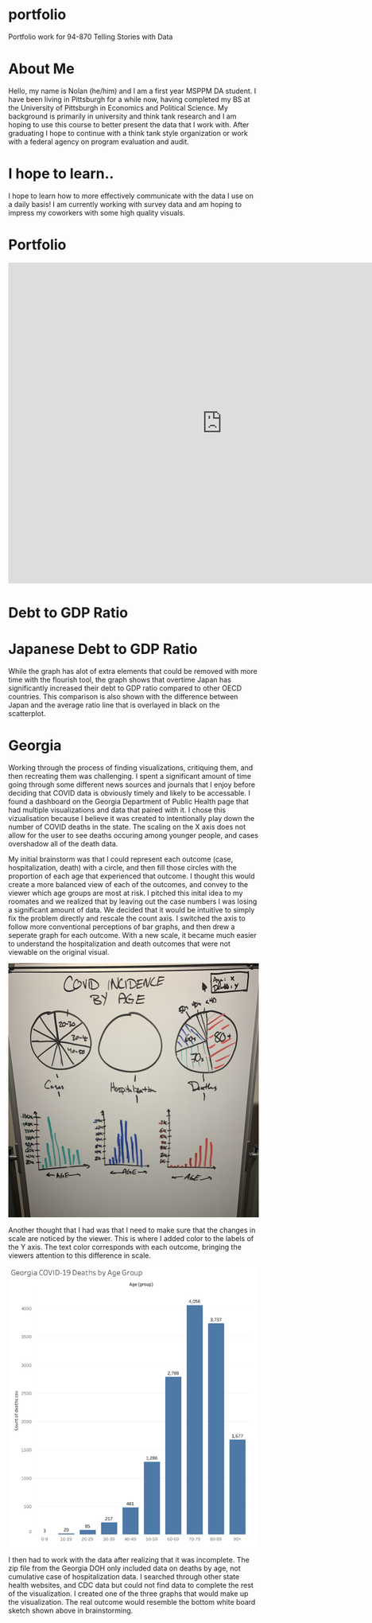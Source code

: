 # portfolio
Portfolio work for 94-870 Telling Stories with Data

# About Me
Hello, my name is Nolan (he/him) and I am a first year MSPPM DA student. I have been living in Pittsburgh for a while now, having completed my BS at the University of Pittsburgh in Economics and Political Science. My background is primarily in university and think tank research and I am hoping to use this course to better present the data that I work with. After graduating I hope to continue with a think tank style organization or work with a federal agency on program evaluation and audit.

# I hope to learn..
I hope to learn how to more effectively communicate with the data I use on a daily basis! I am currently working with survey data and am hoping to impress my coworkers with some high quality visuals.

# Portfolio
<iframe src="https://data.oecd.org/chart/6gQB" width="860" height="645" style="border: 0" mozallowfullscreen="true" webkitallowfullscreen="true" allowfullscreen="true"><a href="https://data.oecd.org/chart/6gQB" target="_blank">OECD Chart: General government debt, Total, % of GDP, Annual, 2015</a></iframe>

# Debt to GDP Ratio
<div class="flourish-embed flourish-chart" data-src="visualisation/5298778"><script src="https://public.flourish.studio/resources/embed.js"></script></div>

# Japanese Debt to GDP Ratio
<div class="flourish-embed flourish-scatter" data-src="visualisation/5298936"><script src="https://public.flourish.studio/resources/embed.js"></script></div>

While the graph has alot of extra elements that could be removed with more time with the flourish tool, the graph shows that overtime Japan has significantly increased their debt to GDP ratio compared to other OECD countries. This comparison is also shown with the difference between Japan and the average ratio line that is overlayed in black on the scatterplot.

# Georgia
Working through the process of finding visualizations, critiquing them, and then recreating them was challenging. I spent a significant amount of time going through some different news sources and journals that I enjoy before deciding that COVID data is obviously timely and likely to be accessable. I found a dashboard on the Georgia Department of Public Health page that had multiple visualizations and data that paired with it. I chose this vizualisation because I believe it was created to intentionally play down the number of COVID deaths in the state. The scaling on the X axis does not allow for the user to see deaths occuring among younger people, and cases overshadow all of the death data.

My initial brainstorm was that I could represent each outcome (case, hospitalization, death) with a circle, and then fill those circles with the proportion of each age that experienced that outcome. I thought this would create a more balanced view of each of the outcomes, and convey to the viewer which age groups are most at risk. I pitched this inital idea to my roomates and we realized that by leaving out the case numbers I was losing a significant amount of data. We decided that it would be intuitive to simply fix the problem directly and rescale the count axis. I switched the axis to follow more conventional perceptions of bar graphs, and then drew a seperate graph for each outcome. With a new scale, it became much easier to understand the hospitalization and death outcomes that were not viewable on the original visual.

![Brainstorming](FullSizeRender.jpeg)

Another thought that I had was that I need to make sure that the changes in scale are noticed by the viewer. This is where I added color to the labels of the Y axis. The text color corresponds with each outcome, bringing the viewers attention to this difference in scale.

![Georgia Deaths by Age Group](georgia.png)

I then had to work with the data after realizing that it was incomplete. The zip file from the Georgia DOH only included data on deaths by age, not cumulative case of hospitalization data. I searched through other state health websites, and CDC data but could not find data to complete the rest of the visualization. I created one of the three graphs that would make up the visualization. The real outcome would resemble the bottom white board sketch shown above in brainstorming.

